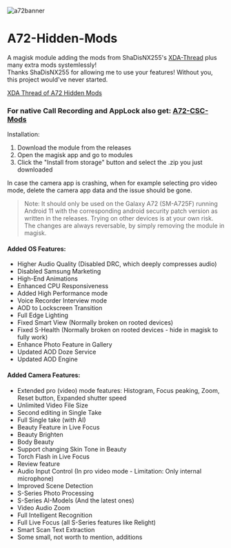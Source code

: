 ![a72banner](https://user-images.githubusercontent.com/35925402/131203435-a38477ea-4984-4994-be2b-3b317735251a.png)
# A72-Hidden-Mods
A magisk module adding the mods from ShaDisNX255's [XDA-Thread](https://forum.xda-developers.com/t/samsung-galaxy-a71-working-mods.4173295/) plus many extra mods systemlessly!<br/>
Thanks ShaDisNX255 for allowing me to use your features! Without you, this project would've never started.

[XDA Thread of A72 Hidden Mods](https://forum.xda-developers.com/t/magisk-module-a72-hidden-mods.4258825/)

### For native Call Recording and AppLock also get: [A72-CSC-Mods](https://github.com/UltraHQ/A72-CSC-Mods)

Installation:
1. Download the module from the releases
2. Open the magisk app and go to modules
3. Click the "Install from storage" button and select the .zip you just downloaded 

In case the camera app is crashing, when for example selecting pro video mode, delete the camera app data and the issue should be gone.

> Note: It should only be used on the Galaxy A72 (SM-A725F) running Android 11 with the corresponding android security patch version as written in the releases. Trying on other devices is at your own risk.<br/>The changes are always reversable, by simply removing the module in magisk.

#### Added OS Features:
- Higher Audio Quality (Disabled DRC, which deeply compresses audio)
- Disabled Samsung Marketing
- High-End Animations
- Enhanced CPU Responsiveness
- Added High Performance mode
- Voice Recorder Interview mode
- AOD to Lockscreen Transition
- Full Edge Lighting
- Fixed Smart View (Normally broken on rooted devices)
- Fixed S-Health (Normally broken on rooted devices - hide in magisk to fully work)
- Enhance Photo Feature in Gallery
- Updated AOD Doze Service
- Updated AOD Engine


#### Added Camera Features:
- Extended pro (video) mode features: Histogram, Focus peaking, Zoom, Reset button, Expanded shutter speed
- Unlimited Video File Size
- Second editing in Single Take
- Full Single take (with AI)
- Beauty Feature in Live Focus
- Beauty Brighten
- Body Beauty
- Support changing Skin Tone in Beauty
- Torch Flash in Live Focus
- Review feature
- Audio Input Control (In pro video mode - Limitation: Only internal microphone)
- Improved Scene Detection
- S-Series Photo Processing
- S-Series AI-Models (And the latest ones)
- Video Audio Zoom
- Full Intelligent Recognition
- Full Live Focus (all S-Series features like Relight)
- Smart Scan Text Extraction
- Some small, not worth to mention, additions
